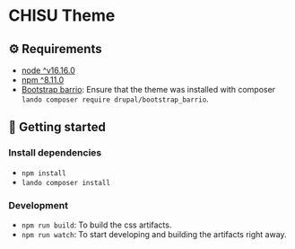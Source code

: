 # CHISU Theme

## ⚙️ Requirements

- [node ^v16.16.0](https://nodejs.org/en/download/)
- [npm ^8.11.0](https://nodejs.org/en/download/)
- [Bootstrap barrio](https://www.drupal.org/project/bootstrap_barrio):
  Ensure that the theme was installed with composer
  `lando composer require drupal/bootstrap_barrio`.

## 🚀 Getting started

### Install dependencies

- `npm install`
- `lando composer install`

### Development

- `npm run build`: To build the css artifacts.
- `npm run watch`: To start developing and building the artifacts right away.
